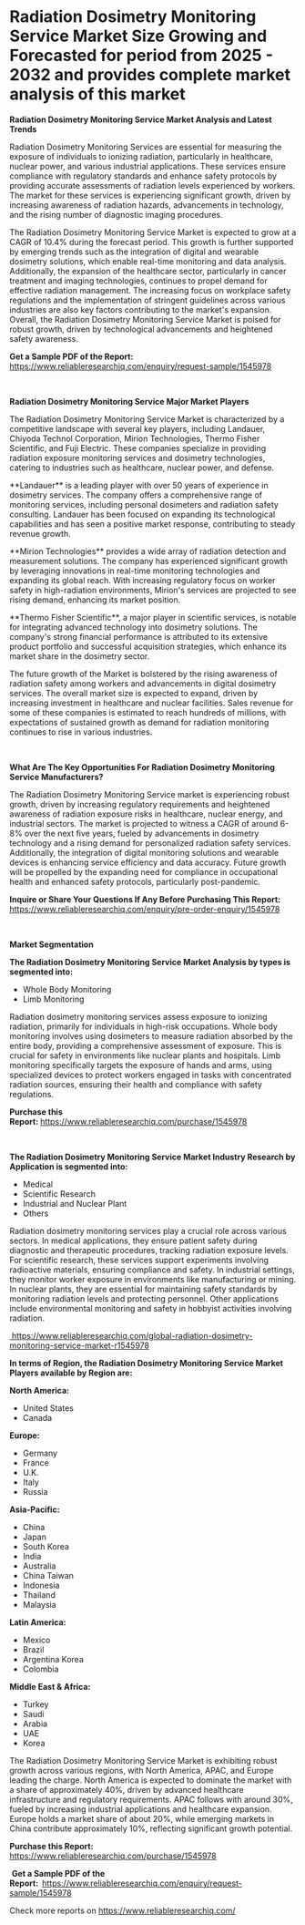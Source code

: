 <p><h1>Radiation Dosimetry Monitoring Service Market Size Growing and Forecasted for period from 2025 - 2032 and provides complete market analysis of this market</h1></p><p><strong>Radiation Dosimetry Monitoring Service Market Analysis and Latest Trends</strong></p>
<p><p>Radiation Dosimetry Monitoring Services are essential for measuring the exposure of individuals to ionizing radiation, particularly in healthcare, nuclear power, and various industrial applications. These services ensure compliance with regulatory standards and enhance safety protocols by providing accurate assessments of radiation levels experienced by workers. The market for these services is experiencing significant growth, driven by increasing awareness of radiation hazards, advancements in technology, and the rising number of diagnostic imaging procedures.</p><p>The Radiation Dosimetry Monitoring Service Market is expected to grow at a CAGR of 10.4% during the forecast period. This growth is further supported by emerging trends such as the integration of digital and wearable dosimetry solutions, which enable real-time monitoring and data analysis. Additionally, the expansion of the healthcare sector, particularly in cancer treatment and imaging technologies, continues to propel demand for effective radiation management. The increasing focus on workplace safety regulations and the implementation of stringent guidelines across various industries are also key factors contributing to the market's expansion. Overall, the Radiation Dosimetry Monitoring Service Market is poised for robust growth, driven by technological advancements and heightened safety awareness.</p></p>
<p><strong>Get a Sample PDF of the Report:&nbsp;</strong> <a href="https://www.reliableresearchiq.com/enquiry/request-sample/1545978?utm_campaign=3085&utm_medium=2&utm_source=Github&utm_content=ia&utm_term=11032025&utm_id=radiation-dosimetry-monitoring-service">https://www.reliableresearchiq.com/enquiry/request-sample/1545978</a></p>
<p>&nbsp;</p>
<p><strong>Radiation Dosimetry Monitoring Service Major Market Players</strong></p>
<p><p>The Radiation Dosimetry Monitoring Service Market is characterized by a competitive landscape with several key players, including Landauer, Chiyoda Technol Corporation, Mirion Technologies, Thermo Fisher Scientific, and Fuji Electric. These companies specialize in providing radiation exposure monitoring services and dosimetry technologies, catering to industries such as healthcare, nuclear power, and defense.</p><p>**Landauer** is a leading player with over 50 years of experience in dosimetry services. The company offers a comprehensive range of monitoring services, including personal dosimeters and radiation safety consulting. Landauer has been focused on expanding its technological capabilities and has seen a positive market response, contributing to steady revenue growth. </p><p>**Mirion Technologies** provides a wide array of radiation detection and measurement solutions. The company has experienced significant growth by leveraging innovations in real-time monitoring technologies and expanding its global reach. With increasing regulatory focus on worker safety in high-radiation environments, Mirion's services are projected to see rising demand, enhancing its market position.</p><p>**Thermo Fisher Scientific**, a major player in scientific services, is notable for integrating advanced technology into dosimetry solutions. The company's strong financial performance is attributed to its extensive product portfolio and successful acquisition strategies, which enhance its market share in the dosimetry sector.</p><p>The future growth of the Market is bolstered by the rising awareness of radiation safety among workers and advancements in digital dosimetry services. The overall market size is expected to expand, driven by increasing investment in healthcare and nuclear facilities. Sales revenue for some of these companies is estimated to reach hundreds of millions, with expectations of sustained growth as demand for radiation monitoring continues to rise in various industries.</p></p>
<p>&nbsp;</p>
<p><strong>What Are The Key Opportunities For Radiation Dosimetry Monitoring Service Manufacturers?</strong></p>
<p><p>The Radiation Dosimetry Monitoring Service market is experiencing robust growth, driven by increasing regulatory requirements and heightened awareness of radiation exposure risks in healthcare, nuclear energy, and industrial sectors. The market is projected to witness a CAGR of around 6-8% over the next five years, fueled by advancements in dosimetry technology and a rising demand for personalized radiation safety services. Additionally, the integration of digital monitoring solutions and wearable devices is enhancing service efficiency and data accuracy. Future growth will be propelled by the expanding need for compliance in occupational health and enhanced safety protocols, particularly post-pandemic.</p></p>
<p><strong>Inquire or Share Your Questions If Any Before Purchasing This Report:</strong> <a href="https://www.reliableresearchiq.com/enquiry/pre-order-enquiry/1545978?utm_campaign=3085&utm_medium=2&utm_source=Github&utm_content=ia&utm_term=11032025&utm_id=radiation-dosimetry-monitoring-service">https://www.reliableresearchiq.com/enquiry/pre-order-enquiry/1545978</a></p>
<p>&nbsp;</p>
<p><strong>Market Segmentation</strong></p>
<p><strong>The Radiation Dosimetry Monitoring Service Market Analysis by types is segmented into:</strong></p>
<p><ul><li>Whole Body Monitoring</li><li>Limb Monitoring</li></ul></p>
<p><p>Radiation dosimetry monitoring services assess exposure to ionizing radiation, primarily for individuals in high-risk occupations. Whole body monitoring involves using dosimeters to measure radiation absorbed by the entire body, providing a comprehensive assessment of exposure. This is crucial for safety in environments like nuclear plants and hospitals. Limb monitoring specifically targets the exposure of hands and arms, using specialized devices to protect workers engaged in tasks with concentrated radiation sources, ensuring their health and compliance with safety regulations.</p></p>
<p><strong>Purchase this Report:&nbsp;</strong><a href="https://www.reliableresearchiq.com/purchase/1545978?utm_campaign=3085&utm_medium=2&utm_source=Github&utm_content=ia&utm_term=11032025&utm_id=radiation-dosimetry-monitoring-service">https://www.reliableresearchiq.com/purchase/1545978</a></p>
<p>&nbsp;</p>
<p><strong>The Radiation Dosimetry Monitoring Service Market Industry Research by Application is segmented into:</strong></p>
<p><ul><li>Medical</li><li>Scientific Research</li><li>Industrial and Nuclear Plant</li><li>Others</li></ul></p>
<p><p>Radiation dosimetry monitoring services play a crucial role across various sectors. In medical applications, they ensure patient safety during diagnostic and therapeutic procedures, tracking radiation exposure levels. For scientific research, these services support experiments involving radioactive materials, ensuring compliance and safety. In industrial settings, they monitor worker exposure in environments like manufacturing or mining. In nuclear plants, they are essential for maintaining safety standards by monitoring radiation levels and protecting personnel. Other applications include environmental monitoring and safety in hobbyist activities involving radiation.</p></p>
<p><a href="https://www.reliableresearchiq.com/global-radiation-dosimetry-monitoring-service-market-r1545978?utm_campaign=3085&utm_medium=2&utm_source=Github&utm_content=ia&utm_term=11032025&utm_id=radiation-dosimetry-monitoring-service">&nbsp;https://www.reliableresearchiq.com/global-radiation-dosimetry-monitoring-service-market-r1545978</a></p>
<p><strong>In terms of Region, the Radiation Dosimetry Monitoring Service Market Players available by Region are:</strong></p>
<p>
    <p> <strong> North America: </strong>
        <ul>
            <li>United States</li>
            <li>Canada</li>
        </ul>
        </p> 
    <p> <strong> Europe: </strong>
        <ul>
            <li>Germany</li>
            <li>France</li>
            <li>U.K.</li>
            <li>Italy</li>
            <li>Russia</li>
        </ul>
        </p> 
    <p> <strong> Asia-Pacific: </strong>
        <ul>
            <li>China</li>
            <li>Japan</li>
            <li>South Korea</li>
            <li>India</li>
            <li>Australia</li>
            <li>China Taiwan</li>
            <li>Indonesia</li>
            <li>Thailand</li>
            <li>Malaysia</li>
        </ul>
        </p> 
    <p> <strong> Latin America: </strong>
        <ul>
            <li>Mexico</li>
            <li>Brazil</li>
            <li>Argentina Korea</li>
            <li>Colombia</li>
        </ul>
        </p> 
    <p> <strong> Middle East & Africa: </strong>
        <ul>
            <li>Turkey</li>
            <li>Saudi</li>
            <li>Arabia</li>
            <li>UAE</li>
            <li>Korea</li>
        </ul>
    </p>
    </p>
<p><p>The Radiation Dosimetry Monitoring Service Market is exhibiting robust growth across various regions, with North America, APAC, and Europe leading the charge. North America is expected to dominate the market with a share of approximately 40%, driven by advanced healthcare infrastructure and regulatory requirements. APAC follows with around 30%, fueled by increasing industrial applications and healthcare expansion. Europe holds a market share of about 20%, while emerging markets in China contribute approximately 10%, reflecting significant growth potential.</p></p>
<p><strong>Purchase this Report: </strong><a href="https://www.reliableresearchiq.com/purchase/1545978?utm_campaign=3085&utm_medium=2&utm_source=Github&utm_content=ia&utm_term=11032025&utm_id=radiation-dosimetry-monitoring-service">https://www.reliableresearchiq.com/purchase/1545978</a></p>
<p>&nbsp;<strong>Get a Sample PDF of the Report:&nbsp;&nbsp;</strong><a href="https://www.reliableresearchiq.com/enquiry/request-sample/1545978?utm_campaign=3085&utm_medium=2&utm_source=Github&utm_content=ia&utm_term=11032025&utm_id=radiation-dosimetry-monitoring-service">https://www.reliableresearchiq.com/enquiry/request-sample/1545978</a></p>
<p><strong></strong></p>
<p>Check more reports on <a href="https://www.reliableresearchiq.com/?utm_campaign=3085&utm_medium=2&utm_source=Github&utm_content=ia&utm_term=11032025&utm_id=radiation-dosimetry-monitoring-service">https://www.reliableresearchiq.com/</a></p>